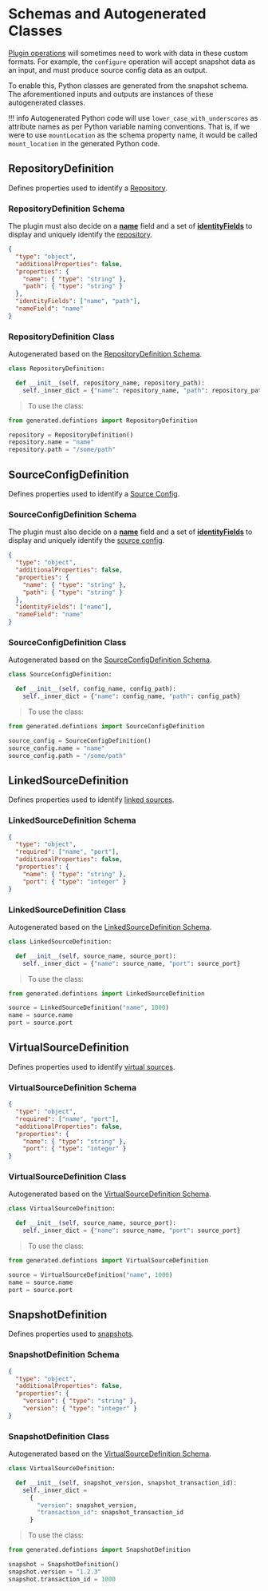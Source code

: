 # Schemas and Autogenerated Classes

[Plugin operations](Plugin_Operations.md) will sometimes need to work with data in these custom formats. For example, the `configure` operation will accept snapshot data as an input, and must produce source config data as an output.

To enable this, Python classes are generated from the snapshot schema. The aforementioned inputs and outputs are instances of these autogenerated classes.

!!! info
    Autogenerated Python code will use `lower_case_with_underscores` as attribute names as per Python variable naming conventions.
    That is, if we were to use `mountLocation` as the schema property name, it would be called
    `mount_location` in the generated Python code.

## RepositoryDefinition

Defines properties used to identify a [Repository](Glossary.md#repository).

### RepositoryDefinition Schema

The plugin must also decide on a [**name**](Schemas.md#namefield) field and a set of [**identityFields**](Schemas.md#identityfields) to display and uniquely identify the [repository](Glossary.md#repository).

```json
{
  "type": "object",
  "additionalProperties": false,
  "properties": {
    "name": { "type": "string" },
    "path": { "type": "string" }
  },
  "identityFields": ["name", "path"],
  "nameField": "name"
}
```

### RepositoryDefinition Class

Autogenerated based on the [RepositoryDefinition Schema](#repositorydefinition-schema).

```python
class RepositoryDefinition:

  def __init__(self, repository_name, repository_path):
    self._inner_dict = {"name": repository_name, "path": repository_path}
```

> To use the class:

```python
from generated.defintions import RepositoryDefinition

repository = RepositoryDefinition()
repository.name = "name"
repository.path = "/some/path"
```

## SourceConfigDefinition

Defines properties used to identify a [Source Config](Glossary.md#source-config).

### SourceConfigDefinition Schema

The plugin must also decide on a [**name**](Schemas.md#namefield) field and a set of [**identityFields**](Schemas.md#identityfields) to display and uniquely identify the [source config](Glossary.md#source-configs).

```json
{
  "type": "object",
  "additionalProperties": false,
  "properties": {
    "name": { "type": "string" },
    "path": { "type": "string" }
  },
  "identityFields": ["name"],
  "nameField": "name"
}
```

### SourceConfigDefinition Class

Autogenerated based on the [SourceConfigDefinition Schema](#sourceconfigdefinition-schema).

```python
class SourceConfigDefinition:

  def __init__(self, config_name, config_path):
    self._inner_dict = {"name": config_name, "path": config_path}
```

> To use the class:

```python
from generated.defintions import SourceConfigDefinition

source_config = SourceConfigDefinition()
source_config.name = "name"
source_config.path = "/some/path"
```

## LinkedSourceDefinition

Defines properties used to identify [linked sources](Glossary.md#linked-source).

### LinkedSourceDefinition Schema

```json
{
  "type": "object",
  "required": ["name", "port"],
  "additionalProperties": false,
  "properties": {
    "name": { "type": "string" },
    "port": { "type": "integer" }
}
```

### LinkedSourceDefinition Class

Autogenerated based on the [LinkedSourceDefinition Schema](#linkedsourcedefinition-schema).

```python
class LinkedSourceDefinition:

  def __init__(self, source_name, source_port):
    self._inner_dict = {"name": source_name, "port": source_port}
```

> To use the class:

```python
from generated.defintions import LinkedSourceDefinition

source = LinkedSourceDefinition("name", 1000)
name = source.name
port = source.port
```

## VirtualSourceDefinition

Defines properties used to identify [virtual sources](Glossary.md#virtual-source).

### VirtualSourceDefinition Schema

```json
{
  "type": "object",
  "required": ["name", "port"],
  "additionalProperties": false,
  "properties": {
    "name": { "type": "string" },
    "port": { "type": "integer" }
}
```

### VirtualSourceDefinition Class

Autogenerated based on the [VirtualSourceDefinition Schema](#virtualsourcedefinition-schema).

```python
class VirtualSourceDefinition:

  def __init__(self, source_name, source_port):
    self._inner_dict = {"name": source_name, "port": source_port}
```

> To use the class:

```python
from generated.defintions import VirtualSourceDefinition

source = VirtualSourceDefinition("name", 1000)
name = source.name
port = source.port
```

## SnapshotDefinition

Defines properties used to [snapshots](Glossary.md#snapshot).

### SnapshotDefinition Schema

```json
{
  "type": "object",
  "additionalProperties": false,
  "properties": {
    "version": { "type": "string" },
    "version": { "type": "integer" }
}
```

### SnapshotDefinition Class

Autogenerated based on the [VirtualSourceDefinition Schema](#virtualsourcedefinition-schema).

```python
class VirtualSourceDefinition:

  def __init__(self, snapshot_version, snapshot_transaction_id):
    self._inner_dict = 
      {
        "version": snapshot_version, 
        "transaction_id": snapshot_transaction_id
      }
```

> To use the class:

```python
from generated.defintions import SnapshotDefinition

snapshot = SnapshotDefinition()
snapshot.version = "1.2.3"
snapshot.transaction_id = 1000
```
